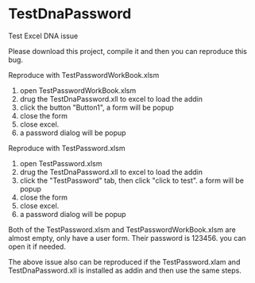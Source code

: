 # TestDnaPassword
Test Excel DNA issue

Please download this project, compile it and then you can reproduce this bug.

Reproduce with TestPasswordWorkBook.xlsm  
1) open TestPasswordWorkBook.xlsm  
2) drug the TestDnaPassword.xll to excel to load the addin  
3) click the button "Button1", a form will be popup  
4) close the form  
5) close excel.  
6) a password dialog will be popup  

Reproduce with TestPassword.xlsm  
1) open TestPassword.xlsm  
2) drug the TestDnaPassword.xll to excel to load the addin  
3) click the "TestPassword" tab, then click "click to test". a form will be popup  
4) close the form  
5) close excel.  
6) a password dialog will be popup  

Both of the TestPassword.xlsm and TestPasswordWorkBook.xlsm are almost empty, only have a user form. 
Their password is 123456. you can open it if needed.

The above issue also can be reproduced if the TestPassword.xlam and TestDnaPassword.xll is 
installed as addin and then use the same steps.